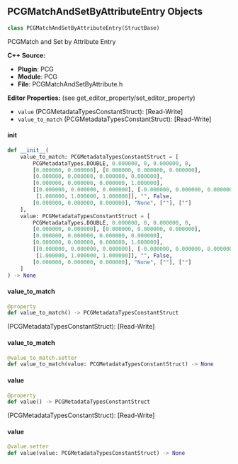 ## PCGMatchAndSetByAttributeEntry Objects

```python
class PCGMatchAndSetByAttributeEntry(StructBase)
```

PCGMatch and Set by Attribute Entry

**C++ Source:**

- **Plugin**: PCG
- **Module**: PCG
- **File**: PCGMatchAndSetByAttribute.h

**Editor Properties:** (see get_editor_property/set_editor_property)

- ``value`` (PCGMetadataTypesConstantStruct):  [Read-Write]
- ``value_to_match`` (PCGMetadataTypesConstantStruct):  [Read-Write]

<a id="unreal.PCGMatchAndSetByAttributeEntry.__init__"></a>

#### __init__

```python
def __init__(
    value_to_match: PCGMetadataTypesConstantStruct = [
        PCGMetadataTypes.DOUBLE, 0.000000, 0, 0.000000, 0,
        [0.000000, 0.000000], [0.000000, 0.000000, 0.000000],
        [0.000000, 0.000000, 0.000000, 0.000000],
        [0.000000, 0.000000, 0.000000, 1.000000],
        [[0.000000, 0.000000, 0.000000], [-0.000000, 0.000000, 0.000000],
         [1.000000, 1.000000, 1.000000]], "", False,
        [0.000000, 0.000000, 0.000000], "None", [""], [""]
    ],
    value: PCGMetadataTypesConstantStruct = [
        PCGMetadataTypes.DOUBLE, 0.000000, 0, 0.000000, 0,
        [0.000000, 0.000000], [0.000000, 0.000000, 0.000000],
        [0.000000, 0.000000, 0.000000, 0.000000],
        [0.000000, 0.000000, 0.000000, 1.000000],
        [[0.000000, 0.000000, 0.000000], [-0.000000, 0.000000, 0.000000],
         [1.000000, 1.000000, 1.000000]], "", False,
        [0.000000, 0.000000, 0.000000], "None", [""], [""]
    ]
) -> None
```

<a id="unreal.PCGMatchAndSetByAttributeEntry.value_to_match"></a>

#### value_to_match

```python
@property
def value_to_match() -> PCGMetadataTypesConstantStruct
```

(PCGMetadataTypesConstantStruct):  [Read-Write]

<a id="unreal.PCGMatchAndSetByAttributeEntry.value_to_match"></a>

#### value_to_match

```python
@value_to_match.setter
def value_to_match(value: PCGMetadataTypesConstantStruct) -> None
```

<a id="unreal.PCGMatchAndSetByAttributeEntry.value"></a>

#### value

```python
@property
def value() -> PCGMetadataTypesConstantStruct
```

(PCGMetadataTypesConstantStruct):  [Read-Write]

<a id="unreal.PCGMatchAndSetByAttributeEntry.value"></a>

#### value

```python
@value.setter
def value(value: PCGMetadataTypesConstantStruct) -> None
```

<a id="unreal.PCGMatchAndSetWeightedEntry"></a>